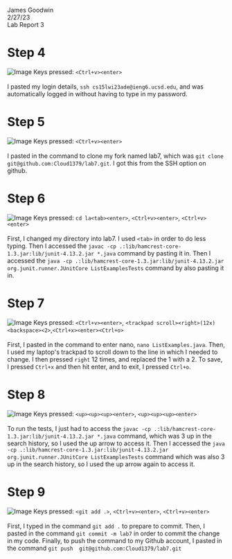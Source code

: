 James Goodwin <br>
2/27/23 <br>
Lab Report 3
  
# Step 4
![Image](https://i.imgur.com/QPiVHZZ.png)
Keys pressed: `<Ctrl+v><enter>` <br><br>
I pasted my login details, `ssh cs15lwi23ade@ieng6.ucsd.edu`, and was automatically logged in without having to type in my password. 
  
# Step 5
![Image](https://i.imgur.com/S9g9e9g.png)
Keys pressed: `<Ctrl+v><enter>` <br><br>
I pasted in the command to clone my fork named lab7, which was `git clone git@github.com:Cloud1379/lab7.git`. I got this from the SSH option on github. 
  
# Step 6
![Image](https://i.imgur.com/lzUtLGQ.png)
Keys pressed: `cd la<tab><enter>`, `<Ctrl+v><enter>`, `<Ctrl+v><enter>` <br><br>
First, I changed my directory into lab7. I used `<tab>` in order to do less typing. Then I accessed the 
`javac -cp .:lib/hamcrest-core-1.3.jar:lib/junit-4.13.2.jar *.java` command by pasting it in. Then I accessed the `java -cp .:lib/hamcrest-core-1.3.jar:lib/junit-4.13.2.jar org.junit.runner.JUnitCore ListExamplesTests` command by also pasting it in. 

# Step 7
![Image](https://i.imgur.com/7GBgHrO.png)
Keys pressed: `<Ctrl+v><enter>`, `<trackpad scroll><right>(12x)<backspace><2>`,`<Ctrl+x><enter><Ctrl+o>` <br><br>
First, I pasted in the command to enter nano, `nano ListExamples.java`. Then, I used my laptop's trackpad to scroll down to 
the line in which I needed to change. I then pressed `right` 12 times, and replaced the 1 with a 2. To save, I 
pressed `Ctrl+x` and then hit enter, and to exit, I pressed `Ctrl+o`. 

# Step 8
![Image](https://i.imgur.com/GDe5iJT.png)
Keys pressed: `<up><up><up><enter>`, `<up><up><up><enter>` <br><br>
To run the tests, I just had to access the `javac -cp .:lib/hamcrest-core-1.3.jar:lib/junit-4.13.2.jar *.java` command, which was 3 up in the search history, so I used the up arrow to access it. Then I accessed the `java -cp .:lib/hamcrest-core-1.3.jar:lib/junit-4.13.2.jar org.junit.runner.JUnitCore ListExamplesTests` command which was also 3 up in the search history, so I used the up arrow again to access it. 

# Step 9
![Image](https://i.imgur.com/SOutZJ4.png)
Keys pressed: `<git add .>`, `<Ctrl+v><enter>`, `<Ctrl+v><enter>` <br><br>
First, I typed in the command `git add .` to prepare to commit. Then, I pasted in the command `git commit -m lab7` in order to commit the change in my code. Finally, to push the command to my Github account, I pasted in the command `git push  git@github.com:Cloud1379/lab7.git` 
